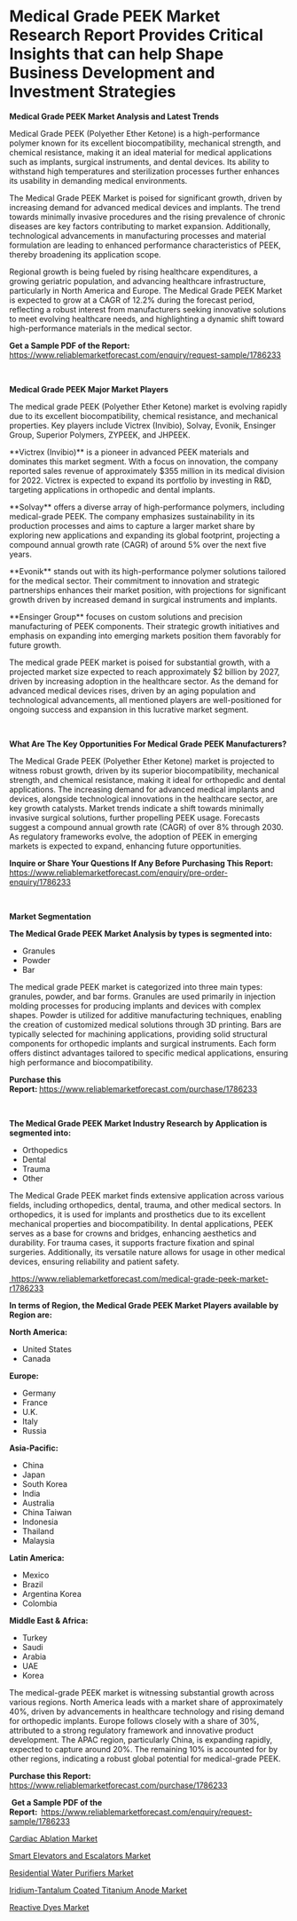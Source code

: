 <p><h1>Medical Grade PEEK Market Research Report Provides Critical Insights that can help Shape Business Development and Investment Strategies</h1></p><p><strong>Medical Grade PEEK Market Analysis and Latest Trends</strong></p>
<p><p>Medical Grade PEEK (Polyether Ether Ketone) is a high-performance polymer known for its excellent biocompatibility, mechanical strength, and chemical resistance, making it an ideal material for medical applications such as implants, surgical instruments, and dental devices. Its ability to withstand high temperatures and sterilization processes further enhances its usability in demanding medical environments.</p><p>The Medical Grade PEEK Market is poised for significant growth, driven by increasing demand for advanced medical devices and implants. The trend towards minimally invasive procedures and the rising prevalence of chronic diseases are key factors contributing to market expansion. Additionally, technological advancements in manufacturing processes and material formulation are leading to enhanced performance characteristics of PEEK, thereby broadening its application scope.</p><p>Regional growth is being fueled by rising healthcare expenditures, a growing geriatric population, and advancing healthcare infrastructure, particularly in North America and Europe. The Medical Grade PEEK Market is expected to grow at a CAGR of 12.2% during the forecast period, reflecting a robust interest from manufacturers seeking innovative solutions to meet evolving healthcare needs, and highlighting a dynamic shift toward high-performance materials in the medical sector.</p></p>
<p><strong>Get a Sample PDF of the Report:&nbsp;</strong> <a href="https://www.reliablemarketforecast.com/enquiry/request-sample/1786233?utm_campaign=1129&utm_medium=2&utm_source=Github&utm_content=ia&utm_term=19122024&utm_id=medical-grade-peek">https://www.reliablemarketforecast.com/enquiry/request-sample/1786233</a></p>
<p>&nbsp;</p>
<p><strong>Medical Grade PEEK Major Market Players</strong></p>
<p><p>The medical grade PEEK (Polyether Ether Ketone) market is evolving rapidly due to its excellent biocompatibility, chemical resistance, and mechanical properties. Key players include Victrex (Invibio), Solvay, Evonik, Ensinger Group, Superior Polymers, ZYPEEK, and JHPEEK.</p><p>**Victrex (Invibio)** is a pioneer in advanced PEEK materials and dominates this market segment. With a focus on innovation, the company reported sales revenue of approximately $355 million in its medical division for 2022. Victrex is expected to expand its portfolio by investing in R&D, targeting applications in orthopedic and dental implants.</p><p>**Solvay** offers a diverse array of high-performance polymers, including medical-grade PEEK. The company emphasizes sustainability in its production processes and aims to capture a larger market share by exploring new applications and expanding its global footprint, projecting a compound annual growth rate (CAGR) of around 5% over the next five years.</p><p>**Evonik** stands out with its high-performance polymer solutions tailored for the medical sector. Their commitment to innovation and strategic partnerships enhances their market position, with projections for significant growth driven by increased demand in surgical instruments and implants.</p><p>**Ensinger Group** focuses on custom solutions and precision manufacturing of PEEK components. Their strategic growth initiatives and emphasis on expanding into emerging markets position them favorably for future growth.</p><p>The medical grade PEEK market is poised for substantial growth, with a projected market size expected to reach approximately $2 billion by 2027, driven by increasing adoption in the healthcare sector. As the demand for advanced medical devices rises, driven by an aging population and technological advancements, all mentioned players are well-positioned for ongoing success and expansion in this lucrative market segment.</p></p>
<p>&nbsp;</p>
<p><strong>What Are The Key Opportunities For Medical Grade PEEK Manufacturers?</strong></p>
<p><p>The Medical Grade PEEK (Polyether Ether Ketone) market is projected to witness robust growth, driven by its superior biocompatibility, mechanical strength, and chemical resistance, making it ideal for orthopedic and dental applications. The increasing demand for advanced medical implants and devices, alongside technological innovations in the healthcare sector, are key growth catalysts. Market trends indicate a shift towards minimally invasive surgical solutions, further propelling PEEK usage. Forecasts suggest a compound annual growth rate (CAGR) of over 8% through 2030. As regulatory frameworks evolve, the adoption of PEEK in emerging markets is expected to expand, enhancing future opportunities.</p></p>
<p><strong>Inquire or Share Your Questions If Any Before Purchasing This Report:</strong> <a href="https://www.reliablemarketforecast.com/enquiry/pre-order-enquiry/1786233?utm_campaign=1129&utm_medium=2&utm_source=Github&utm_content=ia&utm_term=19122024&utm_id=medical-grade-peek">https://www.reliablemarketforecast.com/enquiry/pre-order-enquiry/1786233</a></p>
<p>&nbsp;</p>
<p><strong>Market Segmentation</strong></p>
<p><strong>The Medical Grade PEEK Market Analysis by types is segmented into:</strong></p>
<p><ul><li>Granules</li><li>Powder</li><li>Bar</li></ul></p>
<p><p>The medical grade PEEK market is categorized into three main types: granules, powder, and bar forms. Granules are used primarily in injection molding processes for producing implants and devices with complex shapes. Powder is utilized for additive manufacturing techniques, enabling the creation of customized medical solutions through 3D printing. Bars are typically selected for machining applications, providing solid structural components for orthopedic implants and surgical instruments. Each form offers distinct advantages tailored to specific medical applications, ensuring high performance and biocompatibility.</p></p>
<p><strong>Purchase this Report:&nbsp;</strong><a href="https://www.reliablemarketforecast.com/purchase/1786233?utm_campaign=1129&utm_medium=2&utm_source=Github&utm_content=ia&utm_term=19122024&utm_id=medical-grade-peek">https://www.reliablemarketforecast.com/purchase/1786233</a></p>
<p>&nbsp;</p>
<p><strong>The Medical Grade PEEK Market Industry Research by Application is segmented into:</strong></p>
<p><ul><li>Orthopedics</li><li>Dental</li><li>Trauma</li><li>Other</li></ul></p>
<p><p>The Medical Grade PEEK market finds extensive application across various fields, including orthopedics, dental, trauma, and other medical sectors. In orthopedics, it is used for implants and prosthetics due to its excellent mechanical properties and biocompatibility. In dental applications, PEEK serves as a base for crowns and bridges, enhancing aesthetics and durability. For trauma cases, it supports fracture fixation and spinal surgeries. Additionally, its versatile nature allows for usage in other medical devices, ensuring reliability and patient safety.</p></p>
<p><a href="https://www.reliablemarketforecast.com/medical-grade-peek-market-r1786233?utm_campaign=1129&utm_medium=2&utm_source=Github&utm_content=ia&utm_term=19122024&utm_id=medical-grade-peek">&nbsp;https://www.reliablemarketforecast.com/medical-grade-peek-market-r1786233</a></p>
<p><strong>In terms of Region, the Medical Grade PEEK Market Players available by Region are:</strong></p>
<p>
    <p> <strong> North America: </strong>
        <ul>
            <li>United States</li>
            <li>Canada</li>
        </ul>
        </p> 
    <p> <strong> Europe: </strong>
        <ul>
            <li>Germany</li>
            <li>France</li>
            <li>U.K.</li>
            <li>Italy</li>
            <li>Russia</li>
        </ul>
        </p> 
    <p> <strong> Asia-Pacific: </strong>
        <ul>
            <li>China</li>
            <li>Japan</li>
            <li>South Korea</li>
            <li>India</li>
            <li>Australia</li>
            <li>China Taiwan</li>
            <li>Indonesia</li>
            <li>Thailand</li>
            <li>Malaysia</li>
        </ul>
        </p> 
    <p> <strong> Latin America: </strong>
        <ul>
            <li>Mexico</li>
            <li>Brazil</li>
            <li>Argentina Korea</li>
            <li>Colombia</li>
        </ul>
        </p> 
    <p> <strong> Middle East & Africa: </strong>
        <ul>
            <li>Turkey</li>
            <li>Saudi</li>
            <li>Arabia</li>
            <li>UAE</li>
            <li>Korea</li>
        </ul>
    </p>
    </p>
<p><p>The medical-grade PEEK market is witnessing substantial growth across various regions. North America leads with a market share of approximately 40%, driven by advancements in healthcare technology and rising demand for orthopedic implants. Europe follows closely with a share of 30%, attributed to a strong regulatory framework and innovative product development. The APAC region, particularly China, is expanding rapidly, expected to capture around 20%. The remaining 10% is accounted for by other regions, indicating a robust global potential for medical-grade PEEK.</p></p>
<p><strong>Purchase this Report: </strong><a href="https://www.reliablemarketforecast.com/purchase/1786233?utm_campaign=1129&utm_medium=2&utm_source=Github&utm_content=ia&utm_term=19122024&utm_id=medical-grade-peek">https://www.reliablemarketforecast.com/purchase/1786233</a></p>
<p>&nbsp;<strong>Get a Sample PDF of the Report:&nbsp;&nbsp;</strong><a href="https://www.reliablemarketforecast.com/enquiry/request-sample/1786233?utm_campaign=1129&utm_medium=2&utm_source=Github&utm_content=ia&utm_term=19122024&utm_id=medical-grade-peek">https://www.reliablemarketforecast.com/enquiry/request-sample/1786233</a></p>
<p><strong></strong></p>
<p><p><a href="https://www.linkedin.com/pulse/cardiac-ablation-market-size-growth-drivers-global-revenue-hnmnf?utm_campaign=1129&utm_medium=2&utm_source=Github&utm_content=ia&utm_term=19122024&utm_id=medical-grade-peek">Cardiac Ablation Market</a></p><p><a href="https://www.linkedin.com/pulse/key-trends-growth-drivers-smart-elevators-escalators-market-uql9f?utm_campaign=1129&utm_medium=2&utm_source=Github&utm_content=ia&utm_term=19122024&utm_id=medical-grade-peek">Smart Elevators and Escalators Market</a></p><p><a href="https://www.linkedin.com/pulse/digital-transformation-residential-water-purifiers-industry-hhrof?utm_campaign=1129&utm_medium=2&utm_source=Github&utm_content=ia&utm_term=19122024&utm_id=medical-grade-peek">Residential Water Purifiers Market</a></p><p><a href="https://github.com/GroverBarry/Market-Research-Report-List-7/blob/main/iridium-tantalum-coated-titanium-anode-market.md?utm_campaign=1129&utm_medium=2&utm_source=Github&utm_content=ia&utm_term=19122024&utm_id=medical-grade-peek">Iridium-Tantalum Coated Titanium Anode Market</a></p><p><a href="https://www.linkedin.com/pulse/reactive-dyes-market-evolution-key-trends-regional-dynamics-g4fwc?utm_campaign=1129&utm_medium=2&utm_source=Github&utm_content=ia&utm_term=19122024&utm_id=medical-grade-peek">Reactive Dyes Market</a></p></p>